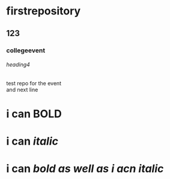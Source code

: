 # firstrepository
## 123
### collegeevent
###### heading4
test repo for the event   
and next line
# i can **BOLD**
# i can *italic*
# i can ***bold as well as i acn italic***
